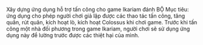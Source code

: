 Xây dựng ứng dụng hỗ trợ tấn công cho game Ikariam đánh BỘ
Mục tiêu: ứng dụng cho phép người chơi giả lập được các thao tác tấn công, tăng quân, rút quân, kích hoạt lò, kích hoạt Colossus khi chơi game. Trước khi tấn công một nhà đối phương trong game Ikariam, người chơi sẽ sử dụng ứng dụng này để lường trước được các thiệt hại của mình.

